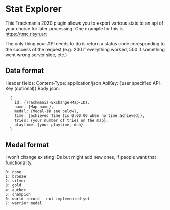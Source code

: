 # Stat Explorer

This Trackmania 2020 plugin allows you to export various stats to an api of your choice for later processing. One example for this is https://tmc.risyn.art

The only thing your API needs to do is return a status code coresponding to the success of the request (e.g. 200 if everything worked, 500 if something went wrong server side, etc.)
## Data format
Header fields:
  Content-Type: application/json
  ApiKey: {user specified API-Key (optional)}
Body json:
```
  {
    id: {Trackmania-Exchange-Map-ID},
    name: {Map name},
    medal: {Medal-ID see below},
    time: {achieved Time (is 0:00:00 when no time achieved)},
    tries: {your number of tries on the map},
    playtime: {your playtime, duh}
  }
```
## Medal format
I won't change existing IDs but might add new ones, if people want that functionality.
```
0: none
1: bronze
2: silver
3: gold
4: author
5: champion
6: world record - not implemented yet
7: warrior medal
```
